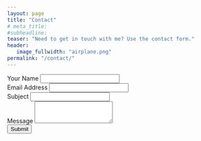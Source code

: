 ```yaml
---
layout: page
title: "Contact"
# meta_title:
#subheadline:
teaser: "Need to get in touch with me? Use the contact form."
header:
   image_fullwidth: "airplane.png"
permalink: "/contact/"
---
```


<form action="https://getsimpleform.com/messages?form_api_token=d13749883e17be136984e5a03c1b5cd3" method="post" onSubmit="javascript: return confirm('Are you sure you want to submit this?');">
    <!-- the redirect_to is optional, the form will redirect to the referrer on submission -->
    <!-- <input type='hidden' name='redirect_to' value='<the complete return url e.g. http://fooey.com/thank-you.html>' /> -->
    <!-- all your input fields here.... -->
    <div class="form-group">
        <label for="InputName1">Your Name</label>
        <input type="text" class="form-control" name="name">
    </div>
    <div class="form-group">
        <label for="InputEmail1">Email Address</label>
        <input type="email" class="form-control" name="email">
    </div>
    <div class="form-group">
        <label for="InputSubject1">Subject</label>
        <input type="text" class="form-control" name="subject">
    </div>
    <div class="form-group">
        <label for="message1">Message</label>
        <textarea class="form-control" name="message" rows="3"></textarea>
    </div>
    <input type='submit' value='Submit' />             
</form>
